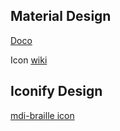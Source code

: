 ## Material Design
[Doco](https://material.angular.io/components/categories)

Icon [wiki](https://www.angularjswiki.com/angular/angular-material-icons-list-mat-icon-list/)

## Iconify Design
[mdi-braille icon](https://iconify.design/icon-sets/mdi/braille.html)
